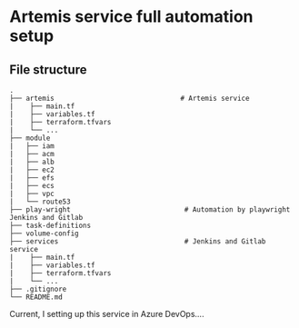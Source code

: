 # Artemis service full automation setup

## File structure
```
.               
├── artemis                               # Artemis service
|    ├── main.tf
|    ├── variables.tf
|    ├── terraform.tfvars
|    └── ...
├── module
|   ├── iam
|   ├── acm
|   ├── alb
|   ├── ec2                          
|   ├── efs
|   ├── ecs
|   ├── vpc
|   └── route53
├── play-wright                            # Automation by playwright Jenkins and Gitlab
├── task-definitions
├── volume-config                  
├── services                               # Jenkins and Gitlab service
|    ├── main.tf
|    ├── variables.tf
|    ├── terraform.tfvars
|    └── ...   
├── .gitignore                   
└── README.md
```

Current, I setting up this service in Azure DevOps.... 

